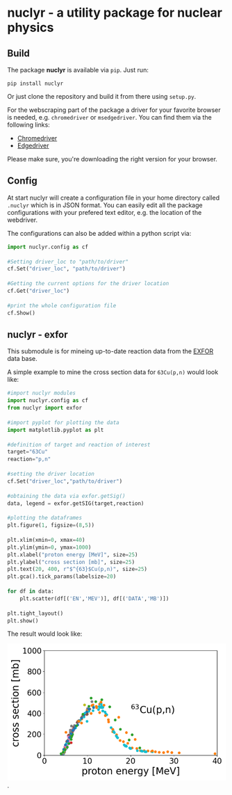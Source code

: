 # nuclyr - a utility package for nuclear physics

## Build

The package **nuclyr** is available via `pip`. Just run:

```
pip install nuclyr
```

Or just clone the repository and build it from there using `setup.py`.

For the webscraping part of the package a driver for your favorite browser is needed, e.g. `chromedriver`  or `msedgedriver`. You can find them via the following links:

* [Chromedriver](https://sites.google.com/a/chromium.org/chromedriver/)
* [Edgedriver](https://developer.microsoft.com/en-us/microsoft-edge/tools/webdriver/)

Please make sure, you're downloading the right version for your browser.

## Config

At start nuclyr will create a configuration file in your home directory called `.nuclyr` which is in JSON format. You can easily edit all the package configurations with your prefered text editor, e.g. the location of the webdriver. 

The configurations can also be added within a python script via:
``` python
import nuclyr.config as cf

#Setting driver_loc to "path/to/driver"
cf.Set("driver_loc", "path/to/driver") 

#Getting the current options for the driver location
cf.Get("driver_loc") 

#print the whole configuration file
cf.Show() 
```
## nuclyr - exfor

This submodule is for mineing up-to-date reaction data from the [EXFOR](https://www-nds.iaea.org/exfor/exfor.htm) data base.

A simple example to mine the cross section data for `63Cu(p,n)` would look like:

```python
#import nuclyr modules
import nuclyr.config as cf
from nuclyr import exfor

#import pyplot for plotting the data
import matplotlib.pyplot as plt

#definition of target and reaction of interest
target="63Cu"
reaction="p,n"

#setting the driver location
cf.Set("driver_loc","path/to/driver")

#obtaining the data via exfor.getSig()
data, legend = exfor.getSIG(target,reaction)

#plotting the dataframes
plt.figure(1, figsize=(8,5))

plt.xlim(xmin=0, xmax=40)
plt.ylim(ymin=0, ymax=1000)
plt.xlabel("proton energy [MeV]", size=25)
plt.ylabel("cross section [mb]", size=25)
plt.text(20, 400, r"$^{63}$Cu(p,n)", size=25)
plt.gca().tick_params(labelsize=20)

for df in data:
    plt.scatter(df[('EN','MEV')], df[('DATA','MB')])

plt.tight_layout()
plt.show()
```

The result would look like:

![](./doc/img/63Cu_p_n.png).

